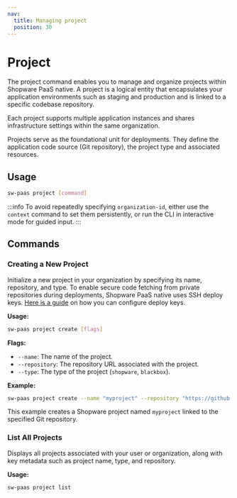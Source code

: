 ```yaml
---
nav:
  title: Managing project
  position: 30
---
```


# Project

The project command enables you to manage and organize projects within Shopware PaaS native. A project is a logical entity that encapsulates your application environments such as staging and production and is linked to a specific codebase repository.

Each project supports multiple application instances and shares infrastructure settings within the same organization.

Projects serve as the foundational unit for deployments. They define the application code source (Git repository), the project type and associated resources.

## Usage

```sh
sw-paas project [command]
```

:::info
To avoid repeatedly specifying `organization-id`, either use the `context` command to set them persistently, or run the CLI in interactive mode for guided input.
:::

## Commands

### Creating a New Project

Initialize a new project in your organization by specifying its name, repository, and type. To enable secure code fetching from private repositories during deployments, Shopware PaaS native uses SSH deploy keys. [Here is a guide](./repository.md) on how you can configure deploy keys.

**Usage:**

```sh
sw-paas project create [flags]
```

**Flags:**

- `--name`: The name of the project.
- `--repository`: The repository URL associated with the project.
- `--type`: The type of the project (`shopware`, `blackbox`).

**Example:**

```sh
sw-paas project create --name "myproject" --repository "https://github.com/example/repo.git" --type shopware
```

This example creates a Shopware project named `myproject` linked to the specified Git repository.

### List All Projects

Displays all projects associated with your user or organization, along with key metadata such as project name, type, and repository.

**Usage:**

```sh
sw-paas project list
```
